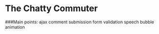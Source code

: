 # The Chatty Commuter
###Main points: 
ajax comment submission
form validation
speech bubble animation


